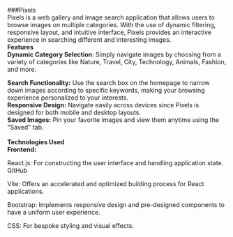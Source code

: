 ###Pixels
<br>
Pixels is a web gallery and image search application that allows users to browse images on multiple categories. With the use of dynamic filtering, responsive layout, and intuitive interface, Pixels provides an interactive experience in searching different and interesting images.
<br>
**Features**
<br>
**Dynamic Category Selection**: Simply navigate images by choosing from a variety of categories like Nature, Travel, City, Technology, Animals, Fashion, and more.
<br>

**Search Functionality:** Use the search box on the homepage to narrow down images according to specific keywords, making your browsing experience personalized to your interests.​
<br>
**Responsive Design:** Navigate easily across devices since Pixels is designed for both mobile and desktop layouts.​
<br>
**Saved Images:** Pin your favorite images and view them anytime using the "Saved" tab.​
<br>
<br>
**Technologies Used**
<br>
**Frontend:**

React.js: For constructing the user interface and handling application state.​
GitHub

Vite: Offers an accelerated and optimized building process for React applications.

Bootstrap: Implements responsive design and pre-designed components to have a uniform user experience.

CSS: For bespoke styling and visual effects.
